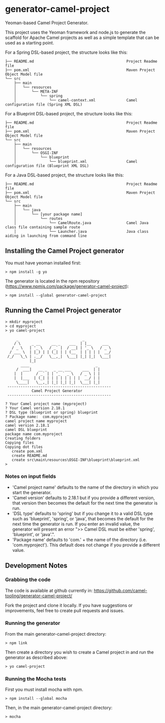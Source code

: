# generator-camel-project
Yeoman-based Camel Project Generator. 

This project uses the Yeoman framework and node.js to generate the scaffold for Apache Camel projects
as well as a simple template that can be used as a starting point. 

For a Spring DSL-based project, the structure looks like this:
```
├── README.md                                          Project Readme file
├── pom.xml                                            Maven Project Object Model file
└── src
    ├── main
    │   └── resources
    │       └── META-INF
    │           └── spring
    │               └── camel-context.xml              Camel configuration file (Spring XML DSL)
```

For a Blueprint DSL-based project, the structure looks like this:
```
├── README.md                                          Project Readme file
├── pom.xml                                            Maven Project Object Model file
└── src
    ├── main
    │   └── resources
    │       └── OSGI-INF
    │           └── blueprint
    │               └── blueprint.xml                  Camel configuration file (Blueprint XML DSL)
```

For a Java DSL-based project, the structure looks like this:
```
├── README.md                                          Project Readme file
├── pom.xml                                            Maven Project Object Model file
└── src
    ├── main
    │   └── java
    │       └── [your package name]
    │           └── routes
    │               └── CamelRoute.java                Camel Java class file containing sample route
    │               └── Launcher.java                  Java class aiding in launching from command line
```

## Installing the Camel Project generator

You must have yeoman installed first:
```
> npm install -g yo
```

The generator is located in the npm repository (https://www.npmjs.com/package/generator-camel-project):
```
> npm install --global generator-camel-project
```

## Running the Camel Project generator
```
> mkdir myproject
> cd myproject
> yo camel-project

     _                             _
    / \     _ __     __ _    ___  | |__     ___
   / _ \   | '_ \   / _` |  / __| | '_ \   / _ \
  / ___ \  | |_) | | (_| | | (__  | | | | |  __/
 /_/   \_\ | .__/   \__,_|  \___| |_| |_|  \___|
           |_|
       ____                              _
     /  ___|   __ _   _ __ ___     ___  | |
    |  |      / _` | | '_ ` _ \   / _ \ | |
    |  |___  | (_| | | | | | | | |  __/ | |
     \____|   \__,_| |_| |_| |_|  \___| |_|
 -----------------------------------------------
            Camel Project Generator
 -----------------------------------------------

? Your Camel project name (myproject)
? Your Camel version 2.18.1
? DSL type (blueprint or spring) blueprint
? Package name:  com.myproject
camel project name myproject
camel version 2.18.1
camel DSL blueprint
package name com.myproject
Creating folders
Copying files
Copying dot files
   create pom.xml
   create README.md
   create src\main\resources\OSGI-INF\blueprint\blueprint.xml
>
```

### Notes on input fields

* 'Camel project name' defaults to the name of the directory in which you start the generator.
* 'Camel version' defaults to 2.18.1 but if you provide a different version, that version then becomes the default  for the next time the generator is run.
* 'DSL type' defaults to 'spring' but if you change it to a valid DSL type such as 'blueprint', 'spring', or 'java', that becomes the default for the next time the generator is run. If you enter an invalid value, the generator will present an error ">> Camel DSL must be either 'spring', 'blueprint', or 'java'.".
* 'Package name' defaults to 'com.' + the name of the directory (i.e. 'com.myproject'). This default does not change if you provide a different value.

## Development Notes

### Grabbing the code
The code is available at github currently in: https://github.com/camel-tooling/generator-camel-project/

Fork the project and clone it locally. If you have suggestions or improvements, feel free to create
pull requests and issues.

### Running the generator
From the main generator-camel-project directory:
```
> npm link
```

Then create a directory you wish to create a Camel project in and run the generator as described above:
```
> yo camel-project
```

### Running the Mocha tests
First you must install mocha with npm.
```
> npm install --global mocha
```
Then, in the main generator-camel-project directory:
```
> mocha
```
